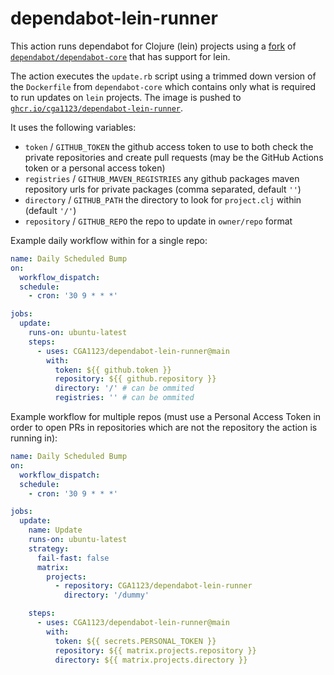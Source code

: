 # dependabot-lein-runner

This action runs dependabot for Clojure (lein) projects using a [fork] of
[`dependabot/dependabot-core`] that has support for lein.

The action executes the `update.rb` script using a trimmed down version of the
`Dockerfile` from `dependabot-core` which contains only what is required to run
updates on `lein` projects. The image is pushed to
[`ghcr.io/cga1123/dependabot-lein-runner`].

It uses the following variables:
- `token` / `GITHUB_TOKEN` the github access token to use to both check the private repositories and create pull requests (may be the GitHub Actions token or a personal access token)
- `registries` / `GITHUB_MAVEN_REGISTRIES` any github packages maven repository urls for private packages (comma separated, default `''`)
- `directory` / `GITHUB_PATH` the directory to look for `project.clj` within (default `'/'`)
- `repository` / `GITHUB_REPO` the repo to update in `owner/repo` format

Example daily workflow within for a single repo:

```yml
name: Daily Scheduled Bump
on:
  workflow_dispatch:
  schedule:
    - cron: '30 9 * * *'

jobs:
  update:
    runs-on: ubuntu-latest
    steps:
      - uses: CGA1123/dependabot-lein-runner@main
        with:
          token: ${{ github.token }}
          repository: ${{ github.repository }}
          directory: '/' # can be ommited
          registries: '' # can be ommited
```

Example workflow for multiple repos (must use a Personal Access Token in order to open PRs in repositories which are not the repository the action is running in):

```yml
name: Daily Scheduled Bump
on:
  workflow_dispatch:
  schedule:
    - cron: '30 9 * * *'

jobs:
  update:
    name: Update
    runs-on: ubuntu-latest
    strategy:
      fail-fast: false
      matrix:
        projects:
          - repository: CGA1123/dependabot-lein-runner
            directory: '/dummy'

    steps:
      - uses: CGA1123/dependabot-lein-runner@main
        with:
          token: ${{ secrets.PERSONAL_TOKEN }}
          repository: ${{ matrix.projects.repository }}
          directory: ${{ matrix.projects.directory }}
```


[`ghcr.io/cga1123/dependabot-lein-runner`]: https://github.com/users/CGA1123/packages/container/package/dependabot-lein-runner
[`dependabot/dependabot-core`]: https://github.com/dependabot/dependabot-core
[fork]: https://github.com/CGA1123/dependabot-core/tree/leiningen
